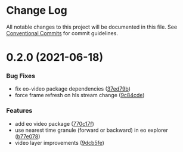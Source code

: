 # Change Log

All notable changes to this project will be documented in this file.
See [Conventional Commits](https://conventionalcommits.org) for commit guidelines.

# 0.2.0 (2021-06-18)


### Bug Fixes

* fix eo-video package dependencies ([37ed79b](https://gitlab.dev.eoss-cloud.it/frontend/oida/commit/37ed79babb02ce67b5473711876568d81faa17b0))
* force frame refresh on hls stream change ([9c84cde](https://gitlab.dev.eoss-cloud.it/frontend/oida/commit/9c84cdece3d9a852e8359616f3f6354c94bd49dd))


### Features

* add eo video package ([770c17f](https://gitlab.dev.eoss-cloud.it/frontend/oida/commit/770c17f69c7958bcef7fd666cd3796950cb8834b))
* use nearest time granule (forward or backward) in eo explorer ([b77e078](https://gitlab.dev.eoss-cloud.it/frontend/oida/commit/b77e07877c717c8a03f27b9154ae4741d134f7f0))
* video layer improvements ([9dcb5fe](https://gitlab.dev.eoss-cloud.it/frontend/oida/commit/9dcb5fe4b54d1a454a7f26269657d151d4ddcb43))
